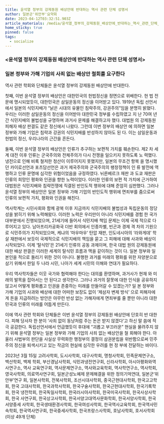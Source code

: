 ```yaml
---
title: 윤석열 정부의 강제동원 배상안에 반대하는 역사 관련 단체 성명서
author: 일본군'위안부'요약회
date: 2023-04-12T03:32:51.903Z
article_materials: /media/윤석열_정부의_강제동원_배상안에_반대하는_역사_관련_단체_성명서79.pdf
home_sticky: true
pinned: false
tags:
  - socialize
---
```

### <윤석열 정부의 강제동원 배상안에 반대하는 역사 관련 단체 성명서> 



### 일본 정부와 가해 기업의 사죄 없는 배상안 철회를 요구한다 



역사 관련 학회와 단체들은 윤석열 정부의 강제동원 배상안에 반대한다. 



첫째, 이번 윤석열 정부의 배상안은 대한민국의 헌법정신을 정면으로 위배한다. 헌 법 전문에 명시되었듯이, 대한민국은 삼일운동의 정신을 이어받고 있다. 1919년 독립 선언서에서 일본의 식민지배가 “낡은 시대의 유물인 침략주의, 강권주의”임을 분명히 밝혔다. 우리는 이러한 삼일운동의 정신을 이어받아 대한민국 정부를 수립하였고 지 난 70여 년간 식민지배의 불법성을 규명하며 과거사 문제를 해결하고자 했다. 대법원 의 강제동원 피해자 배상 판결도 같은 정신에서 나왔다. 그런데 이번 정부의 배상안 에 의하면 일본 정부와 가해 기업은 침략과 강권의 식민지배를 반성하지 않아도 된 다. 이는 삼일운동과 헌법의 정신, 우리나라의 근간을 흔든다. 



둘째, 이번 윤석열 정부의 배상안은 인류가 추구하는 보편적 가치를 훼손한다. 제2 차 세계 대전 이후 인류는 군국주의와 전체주의가 다시 전쟁을 일으키지 못하도록 노 력했다. 냉전으로 인해 비록 철저한 청산이 이루어지지 못했지만, 일본의 무조건 항복 을 명시했던 카이로선언과 포츠담선언은 과거 제국주의와 군국주의의 팽창정책이 인 류 발전에 역행하고 인류 문명에 심각한 위협이었음을 규정하였다. 뉘른베르크 재판 과 도쿄 재판은 인류의 희망인 평화와 인권을 향한 노력이었다. 이러한 인류의 보편 적 가치에 근거하여 대법원은 식민지배와 침략전쟁에 직결된 반인도적 행위에 대해 준엄히 심판했다. 그러나 윤석열 정부의 배상안은 일본 정부와 가해 기업의 반인도적 행위에 면죄부를 줌으로써 인류의 보편적 가치, 평화와 인권을 해친다. 



역사학계는 시민사회와 함께 광복 이후 지금까지 식민지배의 불법성과 독립운동의 정당성을 밝히기 위해 노력해왔다. 이러한 노력은 우리만이 아니라 식민지배를 경험 한 국가 대부분에서 진행되었으며, 21세기에 들어서 식민지배 책임 문제는 이제 국제 적으로 다루어지고 있다. 남아프리카공화국 더반 회의에서 인종차별, 빈곤과 경제 격 차의 기원으로 식민주의가 지적되었으며, 케냐의 ‘마우마우’ 탄압 재판, 인도네시아의 ‘라와게데’ 학살 재판에서 보듯이 국제적으로 식민지배의 책임을 묻고 그 피해에 대해 사과와 배상이 시작되었다. 이제 ‘탈식민’은 21세기 인류의 공동 과제이며, 한국 대법 원의 강제동원에 대한 배상 판결은 이러한 세계의 탈식민 흐름과 맥을 같이하는 것이 다. 일본 정부와 일본인을 적으로 돌리기 위한 것이 아니다. 불행한 과거를 미래의 평화를 위한 자양분으로 삼기 위해서 한일 두 나라 시민, 나아가 세계 시민의 이해와 연대가 필요하다. 



우리 역사학자들은 이웃 국가와 협력해야 한다는 대의를 환영하며, 과거사가 현재 와 미래의 발목을 잡아서는 안 된다고 생각한다. 그러나 과거의 잘못에 대한 인식을 공유하지 않고서 어떻게 평화롭고 인권을 존중하는 미래를 만들어갈 수 있겠는가? 일 본 정부와 가해 기업의 사과와 배상에 대한 어떠한 보장도 없이 ‘제삼자 변제 방식’ 으로 피해자에게 돈을 지급하려는 방안은 아무런 반성 없는 가해자에게 면죄부를 줄 뿐만 아니라 대한민국과 인류의 미래를 어둡게 만든다. 



이에 역사 관련 학회와 단체들은 이번 윤석열 정부의 강제동원 배상안에 단호히 반 대한다. 피해 당사자 한 분이 ‘사죄 없이 동냥처럼 주는 돈은 받지 않겠다’고 하신 말 씀에 적극 공감한다. 독립선언서에서 언급했듯이 후대에 “괴롭고 부끄러운” 현실을 물려주지 않기 위해 윤석열 정부는 일본 정부와 가해 기업의 사죄 없는 배상안을 철 회해야 한다. 아울러 사법부의 판단을 사실상 무력화한 행정부의 결정이 삼권분립을 위반함으로써 민주주의 정신을 퇴색시키고 있는 작금의 현실에 심각한 우려를 현 정 부에 전달하는 바이다. 



2023년 3월 15일 고려사학회, 도시사학회, 대구사학회, 명청사학회, 민족문제연구소, 백산학회, 백제 학회, 부산경남사학회, 식민과냉전연구회, 신라사학회, 아시아평화와역사연구소, 역사 교육연구회, 역사문제연구소, 역사와교육학회, 역사학연구소, 역사학회, 영국사학회, 의료역사연구회, 일본군성노예제 문제해결을 위한 정의기억연대, 일본군‘위안부’연구 회, 일본사학회, 전북사학회, 조선시대사학회, 중국근현대사학회, 한국고고학회, 한국 고대사학회, 한국과학사학회, 한국구술사학회, 한국근현대사학회, 한국기록학회, 한국 냉전학회, 한국독일사학회, 한국러시아사학회, 한국미국사학회, 한국사상사학회, 한국 사연구회, 한국상고사학회, 한국서양고대역사문화학회, 한국서양사학회, 한국서양중세 사학회, 한국생태환경사학회, 한국여성사학회, 한국역사교육학회, 한국역사민속학회, 한국역사연구회, 한국중세사학회, 한국프랑스사학회, 호남사학회, 호서사학회 (이상 49개 단체)